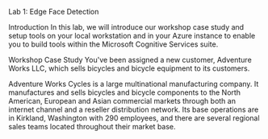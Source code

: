 Lab 1: Edge Face Detection

Introduction
In this lab, we will introduce our workshop case study and setup tools on your local workstation and in your Azure instance to enable you to build tools within the Microsoft Cognitive Services suite.

Workshop Case Study
You've been assigned a new customer, Adventure Works LLC, which sells bicycles and bicycle equipment to its customers.

Adventure Works Cycles is a large multinational manufacturing company. It manufactures and sells bicycles and bicycle components to the North American, European and Asian commercial markets through both an internet channel and a reseller distribution network. Its base operations are in Kirkland, Washington with 290 employees, and there are several regional sales teams located throughout their market base.

